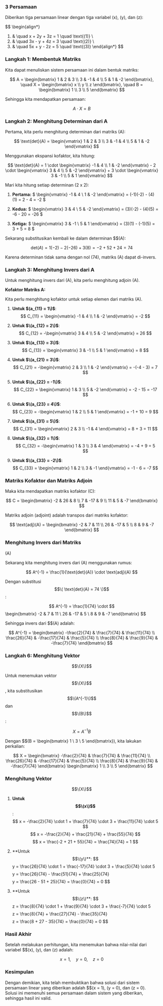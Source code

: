 ### 3 Persamaan

Diberikan tiga persamaan linear dengan tiga variabel (x), (y), dan (z):

$$
\begin{align*}
1. & \quad x + 2y + 3z = 1 \quad \text{(1)} \\
2. & \quad 3x - y + 4z = 3 \quad \text{(2)} \\
3. & \quad 5x + y - 2z = 5 \quad \text{(3)}
\end{align*}
$$

### Langkah 1: Membentuk Matriks

Kita dapat menuliskan sistem persamaan ini dalam bentuk matriks:

$$
A =
\begin{bmatrix}
1 & 2 & 3 \\
3 & -1 & 4 \\
5 & 1 & -2
\end{bmatrix}, \quad
X =
\begin{bmatrix}
x \\
y \\
z
\end{bmatrix}, \quad
B =
\begin{bmatrix}
1 \\
3 \\
5
\end{bmatrix}
$$

Sehingga kita mendapatkan persamaan:

$$
A \cdot X = B
$$

### Langkah 2: Menghitung Determinan dari A

Pertama, kita perlu menghitung determinan dari matriks (A):

$$
\text{det}(A) = \begin{vmatrix}
1 & 2 & 3 \\
3 & -1 & 4 \\
5 & 1 & -2
\end{vmatrix}
$$

Menggunakan ekspansi kofaktor, kita hitung:

$$
\text{det}(A) = 1 \cdot \begin{vmatrix}
-1 & 4 \\
1 & -2
\end{vmatrix} - 2 \cdot \begin{vmatrix}
3 & 4 \\
5 & -2
\end{vmatrix} + 3 \cdot \begin{vmatrix}
3 & -1 \\
5 & 1
\end{vmatrix}
$$

Mari kita hitung setiap determinan (2 x 2):

1. **Pertama:**
   $
   \begin{vmatrix}
   -1 & 4 \\
   1 & -2
   \end{vmatrix} = (-1)(-2) - (4)(1) = 2 - 4 = -2
   $

2. **Kedua:**
   $
   \begin{vmatrix}
   3 & 4 \\
   5 & -2
   \end{vmatrix} = (3)(-2) - (4)(5) = -6 - 20 = -26
   $

3. **Ketiga:**
   $
   \begin{vmatrix}
   3 & -1 \\
   5 & 1
   \end{vmatrix} = (3)(1) - (-1)(5) = 3 + 5 = 8
   $

Sekarang substitusikan kembali ke dalam determinan $$\(A\):

$$
\text{det}(A) = 1(-2) - 2(-26) + 3(8) = -2 + 52 + 24 = 74
$$

Karena determinan tidak sama dengan nol (74), matriks (A) dapat di-invers.

### Langkah 3: Menghitung Invers dari A

Untuk menghitung invers dari (A), kita perlu menghitung adjoin (A).

**Kofaktor Matriks A:**

Kita perlu menghitung kofaktor untuk setiap elemen dari matriks (A).

1. **Untuk $(a_{11} = 1\)$**:
   $$
   C_{11} = \begin{vmatrix}
   -1 & 4 \\
   1 & -2
   \end{vmatrix} = -2
   $$

2. **Untuk $\(a_{12} = 2\)$**:
   $$
   C_{12} = -\begin{vmatrix}
   3 & 4 \\
   5 & -2
   \end{vmatrix} = 26
   $$

3. **Untuk $\(a_{13} = 3\)$**:
   $$
   C_{13} = \begin{vmatrix}
   3 & -1 \\
   5 & 1
   \end{vmatrix} = 8
   $$

4. **Untuk $\(a_{21} = 3\)$**:
   $$
   C_{21} = -\begin{vmatrix}
   2 & 3 \\
   1 & -2
   \end{vmatrix} = -(-4 - 3) = 7
   $$

5. **Untuk $\(a_{22} = -1\)$**:
   $$
   C_{22} = \begin{vmatrix}
   1 & 3 \\
   5 & -2
   \end{vmatrix} = -2 - 15 = -17
   $$

6. **Untuk $\(a_{23} = 4\)$**:
   $$
   C_{23} = -\begin{vmatrix}
   1 & 2 \\
   5 & 1
   \end{vmatrix} = -1 + 10 = 9
   $$

7. **Untuk $\(a_{31} = 5\)$**:
   $$
   C_{31} = \begin{vmatrix}
   2 & 3 \\
   -1 & 4
   \end{vmatrix} = 8 + 3 = 11
   $$

8. **Untuk $\(a_{32} = 1\)$**:
   $$
   C_{32} = -\begin{vmatrix}
   1 & 3 \\
   3 & 4
   \end{vmatrix} = -4 + 9 = 5
   $$

9. **Untuk $\(a_{33} = -2\)$**:
   $$
   C_{33} = \begin{vmatrix}
   1 & 2 \\
   3 & -1
   \end{vmatrix} = -1 - 6 = -7
   $$

### Matriks Kofaktor dan Matriks Adjoin

Maka kita mendapatkan matriks kofaktor (C):

$$
C =
\begin{bmatrix}
-2 & 26 & 8 \\
7 & -17 & 9 \\
11 & 5 & -7
\end{bmatrix}
$$

Matriks adjoin (adjoint) adalah transpos dari matriks kofaktor:

$$
\text{adj}(A) =
\begin{bmatrix}
-2 & 7 & 11 \\
26 & -17 & 5 \\
8 & 9 & -7
\end{bmatrix}
$$

### Menghitung Invers dari Matriks 
(A)

Sekarang kita menghitung invers dari (A) menggunakan rumus:

$$
A^{-1} = \frac{1}{\text{det}(A)} \cdot \text{adj}(A)
$$

Dengan substitusi $$\( \text{det}(A) = 74 \)$$:

$$
A^{-1} = \frac{1}{74} \cdot 
$$\begin{bmatrix}
-2 & 7 & 11 \\
26 & -17 & 5 \\
8 & 9 & -7
\end{bmatrix}
$$

Sehingga invers dari $$\(A\) adalah:

$$
A^{-1} = 
\begin{bmatrix}
-\frac{2}{74} & \frac{7}{74} & \frac{11}{74} \\
\frac{26}{74} & -\frac{17}{74} & \frac{5}{74} \\
\frac{8}{74} & \frac{9}{74} & -\frac{7}{74}
\end{bmatrix}
$$

### Langkah 6: Menghitung Vektor 
$$\(X\)$$

Untuk menemukan vektor $$\(X\)$$, kita substitusikan $$\(A^{-1}\)$$ dan $$\(B\)$$:

$$
X = A^{-1} B
$$

Dengan $$\(B = \begin{bmatrix} 1 \\ 3 \\ 5 \end{bmatrix}\), kita lakukan perkalian:

$$
X =
\begin{bmatrix}
-\frac{2}{74} & \frac{7}{74} & \frac{11}{74} \\
\frac{26}{74} & -\frac{17}{74} & \frac{5}{74} \\
\frac{8}{74} & \frac{9}{74} & -\frac{7}{74}
\end{bmatrix}
\begin{bmatrix}
1 \\
3 \\
5
\end{bmatrix}
$$

### Menghitung Vektor 
$$\(X\)$$

1. **Untuk $$\(x\)$$**:
   $$
   x = -\frac{2}{74} \cdot 1 + \frac{7}{74} \cdot 3 + \frac{11}{74} \cdot 5
   $$
   $$
   x = -\frac{2}{74} + \frac{21}{74} + \frac{55}{74}
   $$
   $$
   x = \frac{-2 + 21 + 55}{74} = \frac{74}{74} = 1
   $$

2. **Untuk $$\(y\)**:
   $$
   y = \frac{26}{74} \cdot 1 + \frac{-17}{74} \cdot 3 + \frac{5}{74} \cdot 5
   $$
   $$
   y = \frac{26}{74} - \frac{51}{74} + \frac{25}{74}
   $$
   $$
   y = \frac{26 - 51 + 25}{74} = \frac{0}{74} = 0
   $$

3. **Untuk $$\(z\)**:
   $$
   z = \frac{8}{74} \cdot 1 + \frac{9}{74} \cdot 3 + \frac{-7}{74} \cdot 5
   $$
   $$
   z = \frac{8}{74} + \frac{27}{74} - \frac{35}{74}
   $$
   $$
   z = \frac{8 + 27 - 35}{74} = \frac{0}{74} = 0
   $$

### Hasil Akhir

Setelah melakukan perhitungan, kita menemukan bahwa nilai-nilai dari variabel $$\(x\), \(y\), dan \(z\) adalah:

$$
x = 1, \quad y = 0, \quad z = 0
$$

### Kesimpulan

Dengan demikian, kita telah membuktikan bahwa solusi dari sistem persamaan linear yang diberikan adalah $$\(x = 1\), \(y = 0\), dan \(z = 0\). Solusi ini memenuhi semua persamaan dalam sistem yang diberikan, sehingga hasil ini valid.